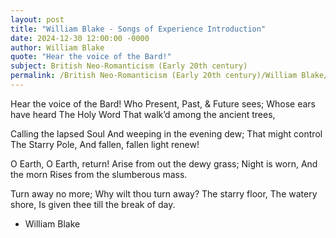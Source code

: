 ```yaml
---
layout: post
title: "William Blake - Songs of Experience Introduction"
date: 2024-12-30 12:00:00 -0000
author: William Blake
quote: "Hear the voice of the Bard!"
subject: British Neo-Romanticism (Early 20th century)
permalink: /British Neo-Romanticism (Early 20th century)/William Blake/William Blake - Songs of Experience Introduction
---
```


Hear the voice of the Bard!
Who Present, Past, & Future sees;
Whose ears have heard
The Holy Word
That walk’d among the ancient trees,

Calling the lapsed Soul
And weeping in the evening dew;
That might control
The Starry Pole,
And fallen, fallen light renew!

O Earth, O Earth, return!
Arise from out the dewy grass;
Night is worn,
And the morn
Rises from the slumberous mass.

Turn away no more;
Why wilt thou turn away?
The starry floor,
The watery shore,
Is given thee till the break of day.


- William Blake
